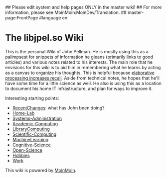  \#\# Please edit system and help pages ONLY in the master wiki! \#\# For more information, please see MoinMoin:MoinDev/Translation. \#\# master-page:FrontPage \#language en

The libjpel.so Wiki
===================

This is the personal Wiki of John Pellman. He is mostly using this as a palimpsest for snippets of information he gleans (primarily links to good articles) and various notes related to his interests. The main role that he envisions for this wiki is to aid him in remembering what he learns by acting as a canvas to organize his thoughts. This is helpful because [elaborative processing increases recall](../Memory). Aside from technical notes, he hopes that he'll have some time for a little science as well. He also is using this as a location to document his home IT infrastructure, and plan for ways to improve it.

Interesting starting points:

-   [RecentChanges](../RecentChanges): what has John been doing?
-   [Home-Lab](../Home-Lab)
-   [Systems-Administration](../Systems-Administration)
-   [Academic-Computing](../Academic-Computing)
-   [LibraryComputing](../LibraryComputing)
-   [Scientific-Computing](../Scientific-Computing)
-   [MachineLearning](../MachineLearning)
-   [Cognitive-Science](../Cognitive-Science)
-   [Open-Science](../Open-Science)
-   [Hobbies](../Hobbies)
-   [Work](../Work)

This wiki is powered by [MoinMoin](http://moinmo.in/).
